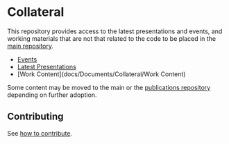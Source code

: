 # Collateral

This repository provides access to the latest presentations and events, and working materials that
are not that related to the code to be placed in the [main repository](https://github.com/eclipse-dataspaceconnector/DataSpaceConnector).

- [Events](Events/)
- [Latest Presentations](Latest%20Presentations/)
- [Work Content](docs/Documents/Collateral/Work Content)

Some content may be moved to the main or the [publications repository](https://github.com/eclipse-dataspaceconnector/Publications)
depending on further adoption.

## Contributing

See [how to contribute](https://github.com/eclipse-dataspaceconnector/DataSpaceConnector/blob/main/CONTRIBUTING.md).
